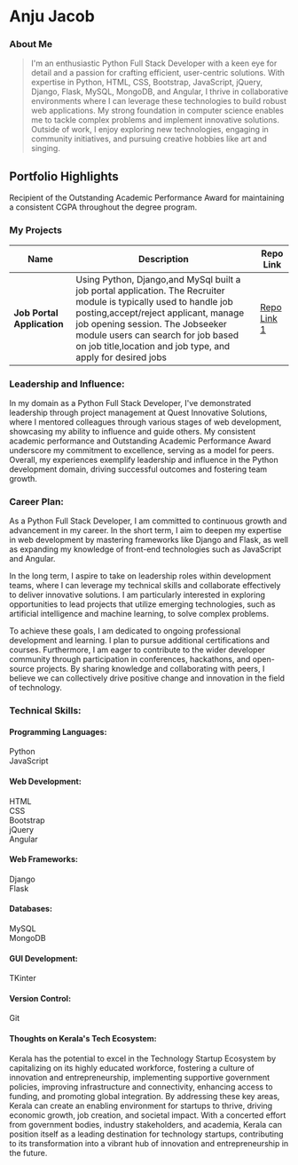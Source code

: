 # Anju Jacob

### About Me

> I'm an enthusiastic Python Full Stack Developer with a keen eye for detail and a passion for crafting efficient, user-centric solutions. With expertise in Python, HTML, CSS, Bootstrap, JavaScript, jQuery, Django, Flask, MySQL, MongoDB, and Angular, I thrive in collaborative environments where I can leverage these technologies to build robust web applications. My strong foundation in computer science enables me to tackle complex problems and implement innovative solutions. Outside of work, I enjoy exploring new technologies, engaging in community initiatives, and pursuing creative hobbies like art and singing.


## Portfolio Highlights
 Recipient of the Outstanding Academic Performance Award
 for maintaining a consistent CGPA throughout the degree
 program.

### My Projects

| Name                        | Description                                                                                                          | Repo Link                                                      |
|---------------------        |---------------------------------------------------------------------------                                           |----------------------------------------------------------------|
| **Job Portal Application**  | Using Python, Django,and MySql built a job portal application. The Recruiter module is typically used to handle job posting,accept/reject applicant, manage job opening session. The Jobseeker module users can search for job based on job title,location and job type, and apply for desired jobs   | [Repo Link 1](https://github.com/anju1jacob/Job-Portal-Application-python-Django)             |
                                 

### Leadership and Influence:

In my domain as a Python Full Stack Developer, I've demonstrated leadership through project management at Quest Innovative Solutions, where I mentored colleagues through various stages of web development, showcasing my ability to influence and guide others. My consistent academic performance and Outstanding Academic Performance Award underscore my commitment to excellence, serving as a model for peers. Overall, my experiences exemplify leadership and influence in the Python development domain, driving successful outcomes and fostering team growth.

### Career Plan:

As a Python Full Stack Developer, I am committed to continuous growth and advancement in my career. In the short term, I aim to deepen my expertise in web development by mastering frameworks like Django and Flask, as well as expanding my knowledge of front-end technologies such as JavaScript and Angular.

In the long term, I aspire to take on leadership roles within development teams, where I can leverage my technical skills and collaborate effectively to deliver innovative solutions. I am particularly interested in exploring opportunities to lead projects that utilize emerging technologies, such as artificial intelligence and machine learning, to solve complex problems.

To achieve these goals, I am dedicated to ongoing professional development and learning. I plan to pursue additional certifications and courses. Furthermore, I am eager to contribute to the wider developer community through participation in conferences, hackathons, and open-source projects. By sharing knowledge and collaborating with peers, I believe we can collectively drive positive change and innovation in the field of technology.

### Technical Skills:

#### Programming Languages:

Python<br>
JavaScript<br>
#### Web Development:

HTML<br>
CSS<br>
Bootstrap<br>
jQuery<br>
Angular<br>
#### Web Frameworks:

Django<br>
Flask<br>
#### Databases:

MySQL<br>
MongoDB<br>
#### GUI Development:

TKinter<br>
#### Version Control:

Git

#### Thoughts on Kerala's Tech Ecosystem:

Kerala has the potential to excel in the Technology Startup Ecosystem by capitalizing on its highly educated workforce, fostering a culture of innovation and entrepreneurship, implementing supportive government policies, improving infrastructure and connectivity, enhancing access to funding, and promoting global integration. By addressing these key areas, Kerala can create an enabling environment for startups to thrive, driving economic growth, job creation, and societal impact. With a concerted effort from government bodies, industry stakeholders, and academia, Kerala can position itself as a leading destination for technology startups, contributing to its transformation into a vibrant hub of innovation and entrepreneurship in the future.

